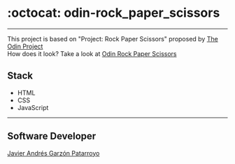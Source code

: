 # :octocat: odin-rock_paper_scissors
---
This project is based on "Project: Rock Paper Scissors" proposed by [The Odin Project](https://www.theodinproject.com/)  
How does it look? Take a look at [Odin Rock Paper Scissors]()
## Stack
- HTML
- CSS
- JavaScript
---
## Software Developer
[Javier Andrés Garzón Patarroyo](https://javierandresgp.com)
